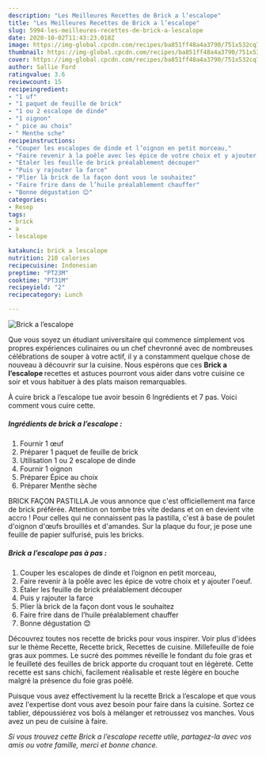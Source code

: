 ```yaml
---
description: "Les Meilleures Recettes de Brick a l’escalope"
title: "Les Meilleures Recettes de Brick a l’escalope"
slug: 5994-les-meilleures-recettes-de-brick-a-lescalope
date: 2020-10-02T11:43:23.018Z
image: https://img-global.cpcdn.com/recipes/ba851ff48a4a3790/751x532cq70/brick-a-lescalope-photo-principale-de-la-recette.jpg
thumbnail: https://img-global.cpcdn.com/recipes/ba851ff48a4a3790/751x532cq70/brick-a-lescalope-photo-principale-de-la-recette.jpg
cover: https://img-global.cpcdn.com/recipes/ba851ff48a4a3790/751x532cq70/brick-a-lescalope-photo-principale-de-la-recette.jpg
author: Sallie Ford
ratingvalue: 3.6
reviewcount: 15
recipeingredient:
- "1 uf"
- "1 paquet de feuille de brick"
- "1 ou 2 escalope de dinde"
- "1 oignon"
- " pice au choix"
- " Menthe sche"
recipeinstructions:
- "Couper les escalopes de dinde et l’oignon en petit morceau,"
- "Faire revenir à la poêle avec les épice de votre choix et y ajouter l&#39;oeuf."
- "Étaler les feuille de brick préalablement découper"
- "Puis y rajouter la farce"
- "Plier là brick de la façon dont vous le souhaitez"
- "Faire frire dans de l’huile préalablement chauffer"
- "Bonne dégustation 😊"
categories:
- Resep
tags:
- brick
- a
- lescalope

katakunci: brick a lescalope 
nutrition: 210 calories
recipecuisine: Indonesian
preptime: "PT23M"
cooktime: "PT31M"
recipeyield: "2"
recipecategory: Lunch

---
```



![Brick a l’escalope](https://img-global.cpcdn.com/recipes/ba851ff48a4a3790/751x532cq70/brick-a-lescalope-photo-principale-de-la-recette.jpg)

Que vous soyez un étudiant universitaire qui commence simplement vos propres expériences culinaires ou un chef chevronné avec de nombreuses célébrations de souper à votre actif, il y a constamment quelque chose de nouveau à découvrir sur la cuisine. Nous espérons que ces <strong> Brick a l’escalope </strong> recettes et astuces pourront vous aider dans votre cuisine ce soir et vous habituer à des plats maison remarquables.

<!--inarticleads1-->

À cuire brick a l’escalope tue avoir besoin 6 Ingrédients et 7 pas. Voici comment vous cuire cette.

##### Ingrédients de brick a l’escalope :

1. Fournir 1 œuf
1. Préparer 1 paquet de feuille de brick
1. Utilisation 1 ou 2 escalope de dinde
1. Fournir 1 oignon
1. Préparer  Épice au choix
1. Préparer  Menthe sèche


BRICK FAÇON PASTILLA Je vous annonce que c&#39;est officiellement ma farce de brick préférée. Attention on tombe très vite dedans et on en devient vite accro ! Pour celles qui ne connaissent pas la pastilla, c&#39;est à base de poulet d&#39;oignon d&#39;œufs brouillés et d&#39;amandes. Sur la plaque du four, je pose une feuille de papier sulfurisé, puis les bricks. 

<!--inarticleads2-->

##### Brick a l’escalope pas à pas :

1. Couper les escalopes de dinde et l’oignon en petit morceau,
1. Faire revenir à la poêle avec les épice de votre choix et y ajouter l&#39;oeuf.
1. Étaler les feuille de brick préalablement découper
1. Puis y rajouter la farce
1. Plier là brick de la façon dont vous le souhaitez
1. Faire frire dans de l’huile préalablement chauffer
1. Bonne dégustation 😊


Découvrez toutes nos recette de bricks pour vous inspirer. Voir plus d&#39;idées sur le thème Recette, Recette brick, Recettes de cuisine. Millefeuille de foie gras aux pommes. Le sucré des pommes réveille le fondant du foie gras et le feuilleté des feuilles de brick apporte du croquant tout en légèreté. Cette recette est sans chichi, facilement réalisable et reste légère en bouche malgré la présence du foie gras poêlé. 

<!--inarticleads1-->

<p>
Puisque vous avez effectivement lu la recette Brick a l’escalope et que vous avez l'expertise dont vous avez besoin pour faire dans la cuisine. Sortez ce tablier, dépoussiérez vos bols à mélanger et retroussez vos manches. Vous avez un peu de cuisine à faire.
</p>

<p>
<i>Si vous trouvez cette Brick a l’escalope recette utile, partagez-la avec vos amis ou votre famille, merci et bonne chance.</i>
</p>

